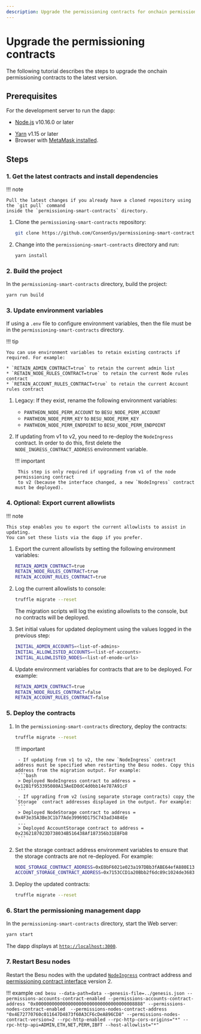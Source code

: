 ```yaml
---
description: Upgrade the permissioning contracts for onchain permissioning
---
```


# Upgrade the permissioning contracts

The following tutorial describes the steps to upgrade the onchain permissioning contracts to the latest
version.

## Prerequisites

For the development server to run the dapp:

<!-- vale off -->
* [Node.js](https://nodejs.org/en/) v10.16.0 or later
<!-- vale on -->
* [Yarn](https://yarnpkg.com/en/) v1.15 or later
* Browser with [MetaMask installed](https://metamask.io/).

## Steps

### 1. Get the latest contracts and install dependencies

!!! note

    Pull the latest changes if you already have a cloned repository using the `git pull` command
    inside the `permissioning-smart-contracts` directory.

1. Clone the `permissioning-smart-contracts` repository:

    ```bash
    git clone https://github.com/ConsenSys/permissioning-smart-contracts.git
    ```

1. Change into the `permissioning-smart-contracts` directory and run:

    ```bash
    yarn install
    ```

### 2. Build the project

In the `permissioning-smart-contracts` directory, build the project:

```bash
yarn run build
```

### 3. Update environment variables

If using a `.env` file to configure environment variables, then
the file must be in the `permissioning-smart-contracts` directory.

!!! tip

    You can use environment variables to retain existing contracts if required. For example:

    * `RETAIN_ADMIN_CONTRACT=true` to retain the current admin list
    * `RETAIN_NODE_RULES_CONTRACT=true` to retain the current Node rules contract
    * `RETAIN_ACCOUNT_RULES_CONTRACT=true` to retain the current Account rules contract

1. Legacy: If they exist, rename the following environment variables:
    * `PANTHEON_NODE_PERM_ACCOUNT` to `BESU_NODE_PERM_ACCOUNT`
    * `PANTHEON_NODE_PERM_KEY` to `BESU_NODE_PERM_KEY`
    * `PANTHEON_NODE_PERM_ENDPOINT` to `BESU_NODE_PERM_ENDPOINT`

2. If updating from v1 to v2, you need to re-deploy the `NodeIngress` contract. In order to do this, first delete the `NODE_INGRESS_CONTRACT_ADDRESS` environment variable.

    !!! important

        This step is only required if upgrading from v1 of the node permissioning contract
        to v2 (because the interface changed, a new `NodeIngress` contract must be deployed).

### 4. Optional: Export current allowlists

!!! note

    This step enables you to export the current allowlists to assist in updating.
    You can set these lists via the dapp if you prefer.

1. Export the current allowlists by setting the following environment variables:

    ```bash
    RETAIN_ADMIN_CONTRACT=true
    RETAIN_NODE_RULES_CONTRACT=true
    RETAIN_ACCOUNT_RULES_CONTRACT=true
    ```

1. Log the current allowlists to console:

    ```bash
    truffle migrate --reset
    ```

    The migration scripts will log the existing allowlists to the console, but no contracts will be deployed.

1. Set initial values for updated deployment using the values logged in the previous step:

    ```bash
    INITIAL_ADMIN_ACCOUNTS=<list-of-admins>
    INITIAL_ALLOWLISTED_ACCOUNTS=<list-of-accounts>
    INITIAL_ALLOWLISTED_NODES=<list-of-enode-urls>
    ```

1. Update environment variables for contracts that are to be deployed. For example:

    ```bash
    RETAIN_ADMIN_CONTRACT=true
    RETAIN_NODE_RULES_CONTRACT=false
    RETAIN_ACCOUNT_RULES_CONTRACT=false
    ```  

### 5. Deploy the contracts

1. In the `permissioning-smart-contracts` directory, deploy the contracts:

    ```bash
    truffle migrate --reset
    ```

    !!! important

        - If updating from v1 to v2, the new `NodeIngress` contract address must be specified when restarting the Besu nodes. Copy this address from the migration output. For example:
        ```bash
        > Deployed NodeIngress contract to address = 0x12B1f953395080A13AeED0dC4d0bb14e787A91cF
        ```
        - If upgrading from v2 (using separate storage contracts) copy the `Storage` contract addresses displayed in the output. For example:
        ```
        > Deployed NodeStorage contract to address = 0x4F3e35A3Be3C1b77Ade39969D175C743ad3484Ee
        ...
        > Deployed AccountStorage contract to address = 0x2362187023D738034B516438Af187356b31E8Fb8
        ```

1. Set the storage contract address environment variables to ensure that the storage contracts are not re-deployed. For example:

    ```bash
    NODE_STORAGE_CONTRACT_ADDRESS=0xE0bF6021e023a197DBb3fABE64efA880E13D3f4b
    ACCOUNT_STORAGE_CONTRACT_ADDRESS=0x7153CCD1a20Bbb2f6dc89c1024de368326EC6b4F
    ```

1. Deploy the updated contracts:

    ```bash
    truffle migrate --reset
    ```

### 6. Start the permissioning management dapp

In the `permissioning-smart-contracts` directory, start the Web server:

```bash
yarn start
```

The dapp displays at [`http://localhost:3000`](http://localhost:3000).

### 7. Restart Besu nodes

Restart the Besu nodes with the updated [`NodeIngress`](#5-deploy-the-contracts)
contract address and [permissioning contract interface](../../how-to/use-permissioning/onchain.md#specify-the-permissioning-contract-interface-version)
version 2.

!!! example
    ```cmd
        besu --data-path=data --genesis-file=../genesis.json --permissions-accounts-contract-enabled --permissions-accounts-contract-address "0x0000000000000000000000000000000000008888" --permissions-nodes-contract-enabled  --permissions-nodes-contract-address "0x4E72770760c011647D4873f60A3CF6cDeA896CD8" --permissions-nodes-contract-version=2 --rpc-http-enabled --rpc-http-cors-origins="*" --rpc-http-api=ADMIN,ETH,NET,PERM,IBFT --host-allowlist="*"
    ```

<!--link-->
[nodes to the allowlist]: ../../how-to/use-permissioning/onchain.md#update-nodes-allowlist
